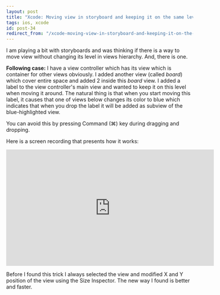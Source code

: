 ```yaml
---
layout: post
title: "Xcode: Moving view in storyboard and keeping it on the same level in hierarchy"
tags: ios, xcode
id: post-34
redirect_from: "/xcode-moving-view-in-storyboard-and-keeping-it-on-the-same-level-in-hierarchy/"
---
```

I am playing a bit with storyboards and was thinking if there is a way to move
view without changing its level in views hierarchy. And, there is one.

**Following case:** I have a view controller which has its view which is container for other views
obviously. I added another view (called <em>board</em>) which cover entire space
and added 2 inside this <em>board</em> view. I added a label to the view controller's
main view and wanted to keep it on this level when moving it around. The natural
thing is that when you start moving this label, it causes that one of views below
changes its color to blue which indicates that when you drop the label it will
be added as subview of the blue-highlighted view.

You can avoid this by pressing Command (⌘) key during dragging and dropping.

Here is a screen recording that presents how it works:

<iframe width="560" height="315" src="https://www.youtube.com/embed/tGENAJ8wA54" frameborder="0" allowfullscreen></iframe>

Before I found this trick I always selected the view and modified X and Y
position of the view using the Size Inspector. The new way I found is better and faster.
